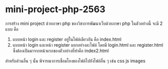 # mini-project-php-2563
การสร้าง mini project ด้วยภาษา php ของวิชาการพัฒนาเว็บด้วยภาษา php
ในตัวอย่างนี้ จะมี 2 แบบ คือ
1. แบบหน้า login และ register อยู่ในไฟล์เดียวกัน คือ index.html
2. แบบหน้า login และหน้า register แยกอย่างละไฟล์ โดยมี login.html และ register.html ซึ่งต้องเปิดมาจากหน้าแรกของตัวอย่างที่ทำคือ index2.html

สำหรับส่วนอื่น ๆ นั้น พิจารณาการเชื่อมโยงของไฟล์ไปยังไฟล์อื่น ๆ เช่น css js images
